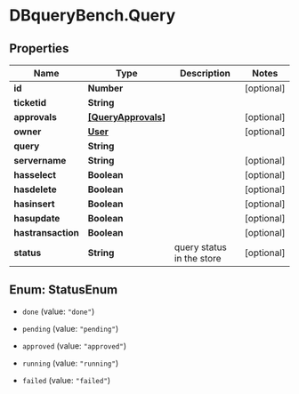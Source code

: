 # DBqueryBench.Query

## Properties
Name | Type | Description | Notes
------------ | ------------- | ------------- | -------------
**id** | **Number** |  | [optional] 
**ticketid** | **String** |  | 
**approvals** | [**[QueryApprovals]**](QueryApprovals.md) |  | [optional] 
**owner** | [**User**](User.md) |  | [optional] 
**query** | **String** |  | 
**servername** | **String** |  | [optional] 
**hasselect** | **Boolean** |  | [optional] 
**hasdelete** | **Boolean** |  | [optional] 
**hasinsert** | **Boolean** |  | [optional] 
**hasupdate** | **Boolean** |  | [optional] 
**hastransaction** | **Boolean** |  | [optional] 
**status** | **String** | query status in the store | [optional] 


<a name="StatusEnum"></a>
## Enum: StatusEnum


* `done` (value: `"done"`)

* `pending` (value: `"pending"`)

* `approved` (value: `"approved"`)

* `running` (value: `"running"`)

* `failed` (value: `"failed"`)




